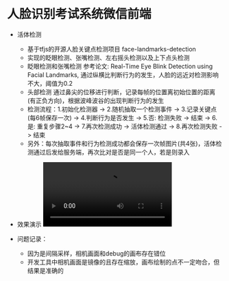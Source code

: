 # 人脸识别考试系统微信前端
* 活体检测
    + 基于tfjs的开源人脸关键点检测项目 face-landmarks-detection
    + 实现的眨眼检测、张嘴检测、左右摇头检测以及上下点头检测
    + 眨眼检测和张嘴检测 参考论文: Real-Time Eye Blink Detection using Facial Landmarks, 通过纵横比判断行为的发生，人脸的远近对检测影响不大，阈值为0.2
    + 头部检测 通过鼻尖的位移进行判断，记录每帧的位置离初始位置的距离(有正负方向)，根据波峰波谷的出现判断行为的发生
    + 检测流程：1.初始化检测器 -> 2.随机抽取一个检测事件 -> 3.记录关键点(每6帧保存一次) -> 4.判断行为是否发生 
        -> 5.否: 检测失败 -> 结束
        -> 6.是: 重复步骤2~4 
        -> 7.再次检测成功 -> 活体检测通过
        -> 8.再次检测失败 -> 结束
    + 另外：每次抽取事件和行为检测成功都会保存一次帧图片(共4张)，活体检测通过后发给服务端，再次比对是否是同一个人，若是则录入

* 效果演示 ![演示.mp4](readme/演示.mp4)

* 问题记录：
    + 因为是间隔采样，相机画面和debug的画布存在错位
    + 开发工具中相机画面是镜像的且存在缩放，画布绘制的点不一定吻合，但结果是准确的

        